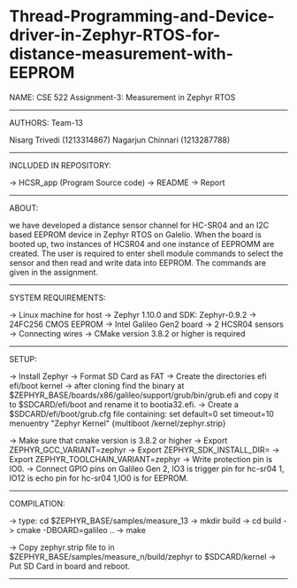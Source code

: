 # Thread-Programming-and-Device-driver-in-Zephyr-RTOS-for-distance-measurement-with-EEPROM
NAME: CSE 522 Assignment-3: Measurement in Zephyr RTOS
_______________________________________________________________________________________________________________________________________________________________________________________________________

AUTHORS:  Team-13

Nisarg Trivedi (1213314867)
Nagarjun Chinnari (1213287788)
_______________________________________________________________________________________________________________________________________________________________________________________________________

INCLUDED IN REPOSITORY:

-> HCSR_app (Program Source code)
-> README
-> Report

_______________________________________________________________________________________________________________________________________________________________________________________________________

ABOUT: 

we have developed a distance sensor channel for HC-SR04 and an I2C based EEPROM device in Zephyr RTOS on Galelio. When the board is booted up, two instances of
HCSR04 and one instance of EEPROMM are created. The user is required to enter shell module commands to select the sensor and then read and write data into EEPROM.
The commands are given in the assignment.
_______________________________________________________________________________________________________________________________________________________________________________________________________

SYSTEM REQUIREMENTS:

-> Linux machine for host
-> Zephyr 1.10.0 and SDK: Zephyr-0.9.2
-> 24FC256 CMOS EEPROM
-> Intel Galileo Gen2 board
-> 2 HCSR04 sensors
-> Connecting wires
-> CMake version 3.8.2 or higher is required
_______________________________________________________________________________________________________________________________________________________________________________________________________

SETUP:

-> Install Zephyr
-> Format SD Card as FAT
-> Create the  directories
   efi
   efi/boot
   kernel
-> after cloning find the binary at $ZEPHYR_BASE/boards/x86/galileo/support/grub/bin/grub.efi and copy it to $SDCARD/efi/boot and rename it to bootia32.efi.
-> Create a $SDCARD/efi/boot/grub.cfg file containing: 
   set default=0
   set timeout=10
   menuentry "Zephyr Kernel" {multiboot /kernel/zephyr.strip}

-> Make sure that cmake version is 3.8.2 or higher
-> Export ZEPHYR_GCC_VARIANT=zephyr
-> Export ZEPHYR_SDK_INSTALL_DIR=<sdk installation directory>
-> Export ZEPHYR_TOOLCHAIN_VARIANT=zephyr
-> Write protection pin is IO0.
-> Connect GPIO pins on Galileo Gen 2, IO3 is trigger pin for hc-sr04 1, IO12 is echo pin for hc-sr04 1,IO0 is for EEPROM.
_______________________________________________________________________________________________________________________________________________________________________________________________________

COMPILATION:

-> type: cd $ZEPHYR_BASE/samples/measure_13
-> mkdir build
-> cd build
-> cmake -DBOARD=galileo ..
-> make

-> Copy zephyr.strip file to in $ZEPHYR_BASE/samples/measure_n/build/zephyr to $SDCARD/kernel
-> Put SD Card in board and reboot.
_______________________________________________________________________________________________________________________________________________________________________________________________________

